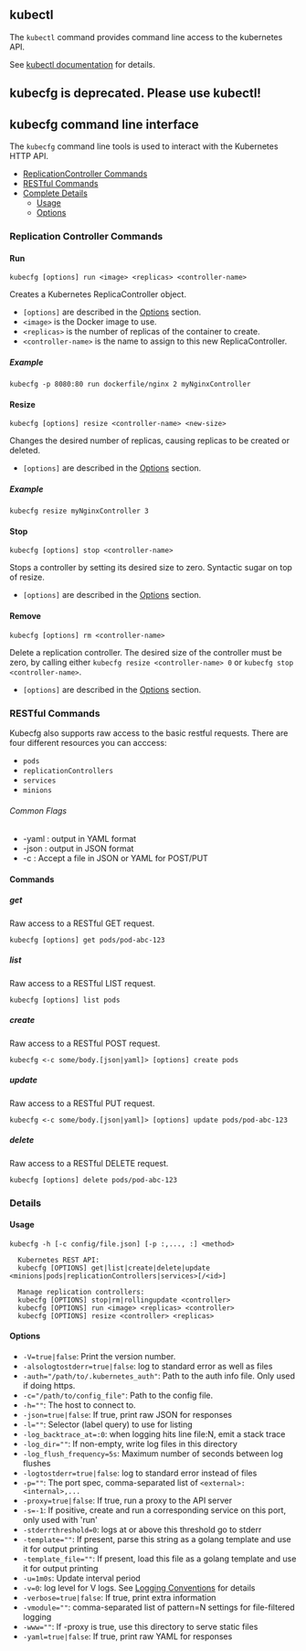 ## kubectl
The ```kubectl``` command provides command line access to the kubernetes API.

See [kubectl documentation](kubectl.md) for details.

## kubecfg is deprecated.  Please use kubectl!
## kubecfg command line interface
The `kubecfg` command line tools is used to interact with the Kubernetes HTTP API.

* [ReplicationController Commands](#replication-controller-commands)
* [RESTful Commands](#restful-commands)
* [Complete Details](#details)
  * [Usage](#usage)
  * [Options](#options)

### Replication Controller Commands

#### Run
```
kubecfg [options] run <image> <replicas> <controller-name>
```

Creates a Kubernetes ReplicaController object.

* `[options]` are described in the [Options](#options) section.
* `<image>` is the Docker image to use.
* `<replicas>` is the number of replicas of the container to create.
* `<controller-name>` is the name to assign to this new ReplicaController.

##### Example

```
kubecfg -p 8080:80 run dockerfile/nginx 2 myNginxController
```

#### Resize
```
kubecfg [options] resize <controller-name> <new-size>
```

Changes the desired number of replicas, causing replicas to be created or deleted.

* `[options]` are described in the [Options](#options) section.


##### Example
```
kubecfg resize myNginxController 3
```

#### Stop
```
kubecfg [options] stop <controller-name>
```

Stops a controller by setting its desired size to zero. Syntactic sugar on top of resize.

* `[options]` are described in the [Options](#options) section.

#### Remove
```
kubecfg [options] rm <controller-name>
```

Delete a replication controller. The desired size of the controller must be zero, by
calling either `kubecfg resize <controller-name> 0` or `kubecfg stop <controller-name>`.

* `[options]` are described in the [Options](#options) section.

### RESTful Commands
Kubecfg also supports raw access to the basic restful requests. There are four different resources you can acccess:

   * `pods`
   * `replicationControllers`
   * `services`
   * `minions`

###### Common Flags

   * -yaml : output in YAML format
   * -json : output in JSON format
   * -c <config-file> : Accept a file in JSON or YAML for POST/PUT
   
#### Commands

##### get
Raw access to a RESTful GET request.

```
kubecfg [options] get pods/pod-abc-123
```

##### list
Raw access to a RESTful LIST request.

```
kubecfg [options] list pods
```

##### create
Raw access to a RESTful POST request.

```
kubecfg <-c some/body.[json|yaml]> [options] create pods
```

##### update
Raw access to a RESTful PUT request.

```
kubecfg <-c some/body.[json|yaml]> [options] update pods/pod-abc-123
```

##### delete
Raw access to a RESTful DELETE request.

```
kubecfg [options] delete pods/pod-abc-123
```


### Details

#### Usage
```
kubecfg -h [-c config/file.json] [-p :,..., :] <method>

  Kubernetes REST API:
  kubecfg [OPTIONS] get|list|create|delete|update <minions|pods|replicationControllers|services>[/<id>]

  Manage replication controllers:
  kubecfg [OPTIONS] stop|rm|rollingupdate <controller>
  kubecfg [OPTIONS] run <image> <replicas> <controller>
  kubecfg [OPTIONS] resize <controller> <replicas>
```

#### Options

* `-V=true|false`: Print the version number.
* `-alsologtostderr=true|false`: log to standard error as well as files
* `-auth="/path/to/.kubernetes_auth"`: Path to the auth info file. Only used if doing https.
* `-c="/path/to/config_file"`: Path to the config file.
* `-h=""`: The host to connect to.
* `-json=true|false`: If true, print raw JSON for responses
* `-l=""`: Selector (label query) to use for listing
* `-log_backtrace_at=:0`: when logging hits line file:N, emit a stack trace
* `-log_dir=""`: If non-empty, write log files in this directory
* `-log_flush_frequency=5s`: Maximum number of seconds between log flushes
* `-logtostderr=true|false`: log to standard error instead of files
* `-p=""`: The port spec, comma-separated list of `<external>:<internal>,...`
* `-proxy=true|false`: If true, run a proxy to the API server
* `-s=-1`: If positive, create and run a corresponding service on this port, only used with 'run'
* `-stderrthreshold=0`: logs at or above this threshold go to stderr
* `-template=""`: If present, parse this string as a golang template and use it for output printing
* `-template_file=""`: If present, load this file as a golang template and use it for output printing
* `-u=1m0s`: Update interval period
* `-v=0`: log level for V logs. See [Logging Conventions](devel/logging.md) for details
* `-verbose=true|false`: If true, print extra information
* `-vmodule=""`: comma-separated list of pattern=N settings for file-filtered logging
* `-www=""`: If -proxy is true, use this directory to serve static files
* `-yaml=true|false`: If true, print raw YAML for responses
